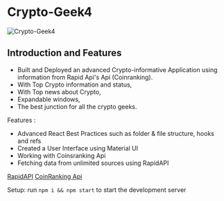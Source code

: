 # Crypto-Geek4

![Crypto-Geek4](https://i.ibb.co/8gh5Jc8/image.png)

## Introduction and Features
- Built and Deployed an advanced Crypto-informative Application using information from Rapid Api's Api (Coinranking). 
- With Top Crypto information and status, 
- With Top news about Crypto, 
- Expandable windows, 
- The best junction for all the crypto geeks.

Features :
- Advanced React Best Practices such as folder & file structure, hooks and refs
- Created a User Interface using Material UI
- Working with Coinsranking Api
- Fetching data from unlimited sources using RapidAPI

[RapidAPI](https://rapidapi.com/hub?utm_source=youtube.com/JavaScriptMastery&utm_medium=DevRel&utm_campaign=DevRel)
[CoinRanking Api](https://rapidapi.com/Coinranking/api/coinranking1/)

Setup: run ```npm i && npm start``` to start the development server
#
